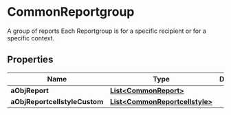 

# CommonReportgroup

A group of reports  Each Reportgroup is for a specific recipient or for a specific context.

## Properties

| Name | Type | Description | Notes |
|------------ | ------------- | ------------- | -------------|
|**aObjReport** | [**List&lt;CommonReport&gt;**](CommonReport.md) |  |  |
|**aObjReportcellstyleCustom** | [**List&lt;CommonReportcellstyle&gt;**](CommonReportcellstyle.md) |  |  |



